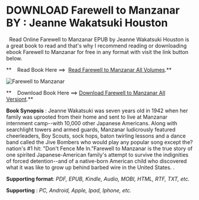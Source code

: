  **DOWNLOAD Farewell to Manzanar BY : Jeanne Wakatsuki Houston**
===============================================================

  Read Online Farewell to Manzanar EPUB by Jeanne Wakatsuki Houston is a great book to read and that's why I recommend reading or downloading ebook Farewell to Manzanar for free in any format with visit the link button below.

**    Read Book Here ==>  [Read Farewell to Manzanar All Volumes](https://goodreadbook.site/?book=1328742113).**

![Farewell to Manzanar](https://i.gr-assets.com/images/S/compressed.photo.goodreads.com/books/1499860366l/33503570.jpg)

**    Download Book Here ==> [Download Farewell to Manzanar All Versiont](https://goodreadbook.site/?book=1328742113).**

**Book Synopsis** : Jeanne Wakatsuki was seven years old in 1942 when her family was uprooted from their home and sent to live at Manzanar internment camp--with 10,000 other Japanese Americans. Along with searchlight towers and armed guards, Manzanar ludicrously featured cheerleaders, Boy Scouts, sock hops, baton twirling lessons and a dance band called the Jive Bombers who would play any popular song except the?nation's #1 hit: "Don't Fence Me In."Farewell to Manzanar is the true story of one spirited Japanese-American family's attempt to survive the indignities of forced detention--and of a native-born American child who discovered what it was like to grow up behind barbed wire in the United States. .

**Supporting format**: _PDF, EPUB, Kindle, Audio, MOBI, HTML, RTF, TXT, etc._

**Supporting** : _PC, Android, Apple, Ipad, Iphone, etc._